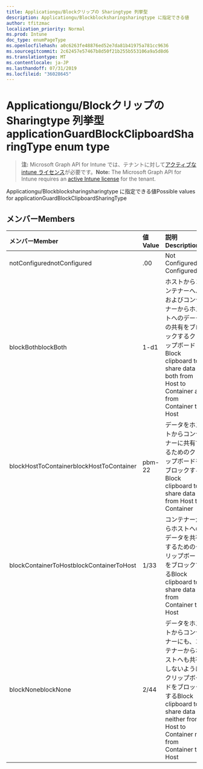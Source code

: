 ```yaml
---
title: Applicationgu/Blockクリップの Sharingtype 列挙型
description: Applicationgu/Blockblocksharingsharingtype に指定できる値
author: tfitzmac
localization_priority: Normal
ms.prod: Intune
doc_type: enumPageType
ms.openlocfilehash: a0c6263fe48876ed52e7da81b41975a781cc9636
ms.sourcegitcommit: 2c62457e57467b8d50f21b255b553106a9a5d8d6
ms.translationtype: MT
ms.contentlocale: ja-JP
ms.lasthandoff: 07/31/2019
ms.locfileid: "36028645"
---
```

# <a name="applicationguardblockclipboardsharingtype-enum-type"></a><span data-ttu-id="b8ef7-103">Applicationgu/Blockクリップの Sharingtype 列挙型</span><span class="sxs-lookup"><span data-stu-id="b8ef7-103">applicationGuardBlockClipboardSharingType enum type</span></span>

> <span data-ttu-id="b8ef7-104">**注:** Microsoft Graph API for Intune では、テナントに対して[アクティブな intune ライセンス](https://go.microsoft.com/fwlink/?linkid=839381)が必要です。</span><span class="sxs-lookup"><span data-stu-id="b8ef7-104">**Note:** The Microsoft Graph API for Intune requires an [active Intune license](https://go.microsoft.com/fwlink/?linkid=839381) for the tenant.</span></span>

<span data-ttu-id="b8ef7-105">Applicationgu/Blockblocksharingsharingtype に指定できる値</span><span class="sxs-lookup"><span data-stu-id="b8ef7-105">Possible values for applicationGuardBlockClipboardSharingType</span></span>

## <a name="members"></a><span data-ttu-id="b8ef7-106">メンバー</span><span class="sxs-lookup"><span data-stu-id="b8ef7-106">Members</span></span>
|<span data-ttu-id="b8ef7-107">メンバー</span><span class="sxs-lookup"><span data-stu-id="b8ef7-107">Member</span></span>|<span data-ttu-id="b8ef7-108">値</span><span class="sxs-lookup"><span data-stu-id="b8ef7-108">Value</span></span>|<span data-ttu-id="b8ef7-109">説明</span><span class="sxs-lookup"><span data-stu-id="b8ef7-109">Description</span></span>|
|:---|:---|:---|
|<span data-ttu-id="b8ef7-110">notConfigured</span><span class="sxs-lookup"><span data-stu-id="b8ef7-110">notConfigured</span></span>|<span data-ttu-id="b8ef7-111">.0</span><span class="sxs-lookup"><span data-stu-id="b8ef7-111">0</span></span>|<span data-ttu-id="b8ef7-112">Not Configured</span><span class="sxs-lookup"><span data-stu-id="b8ef7-112">Not Configured</span></span>|
|<span data-ttu-id="b8ef7-113">blockBoth</span><span class="sxs-lookup"><span data-stu-id="b8ef7-113">blockBoth</span></span>|<span data-ttu-id="b8ef7-114">1-d</span><span class="sxs-lookup"><span data-stu-id="b8ef7-114">1</span></span>|<span data-ttu-id="b8ef7-115">ホストからコンテナーへ、およびコンテナーからホストへのデータの共有をブロックするクリップボード</span><span class="sxs-lookup"><span data-stu-id="b8ef7-115">Block clipboard to share data both from Host to Container and from Container to Host</span></span>|
|<span data-ttu-id="b8ef7-116">blockHostToContainer</span><span class="sxs-lookup"><span data-stu-id="b8ef7-116">blockHostToContainer</span></span>|<span data-ttu-id="b8ef7-117">pbm-2</span><span class="sxs-lookup"><span data-stu-id="b8ef7-117">2</span></span>|<span data-ttu-id="b8ef7-118">データをホストからコンテナーに共有するためのクリップボードをブロックする</span><span class="sxs-lookup"><span data-stu-id="b8ef7-118">Block clipboard to share data from Host to Container</span></span>|
|<span data-ttu-id="b8ef7-119">blockContainerToHost</span><span class="sxs-lookup"><span data-stu-id="b8ef7-119">blockContainerToHost</span></span>|<span data-ttu-id="b8ef7-120">1/3</span><span class="sxs-lookup"><span data-stu-id="b8ef7-120">3</span></span>|<span data-ttu-id="b8ef7-121">コンテナーからホストへのデータを共有するためのクリップボードをブロックする</span><span class="sxs-lookup"><span data-stu-id="b8ef7-121">Block clipboard to share data from Container to Host</span></span>|
|<span data-ttu-id="b8ef7-122">blockNone</span><span class="sxs-lookup"><span data-stu-id="b8ef7-122">blockNone</span></span>|<span data-ttu-id="b8ef7-123">2/4</span><span class="sxs-lookup"><span data-stu-id="b8ef7-123">4</span></span>|<span data-ttu-id="b8ef7-124">データをホストからコンテナーにも、コンテナーからホストへも共有しないようにクリップボードをブロックする</span><span class="sxs-lookup"><span data-stu-id="b8ef7-124">Block clipboard to share data neither from Host to Container nor from Container to Host</span></span>|



